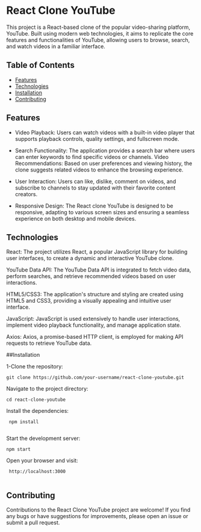 # React Clone YouTube

This project is a React-based clone of the popular video-sharing platform, YouTube. Built using modern web technologies, it aims to replicate the core features and functionalities of YouTube, allowing users to browse, search, and watch videos in a familiar interface.

## Table of Contents

- [Features](#Features)
- [Technologies](#Technologies)
- [Installation](#Installation)
- [Contributing](#Contributing)


## Features

- Video Playback: Users can watch videos with a built-in video player that supports playback controls, quality settings, and fullscreen mode.

- Search Functionality: The application provides a search bar where users can enter keywords to find specific videos or channels.
Video Recommendations: Based on user preferences and viewing history, the clone suggests related videos to enhance the browsing experience.

- User Interaction: Users can like, dislike, comment on videos, and subscribe to channels to stay updated with their favorite content creators.

- Responsive Design: The React clone YouTube is designed to be responsive, adapting to various screen sizes and ensuring a seamless experience on both desktop and mobile devices.


## Technologies

React: The project utilizes React, a popular JavaScript library for building user interfaces, to create a dynamic and interactive YouTube clone.

YouTube Data API: The YouTube Data API is integrated to fetch video data, perform searches, and retrieve recommended videos based on user interactions.

HTML5/CSS3: The application's structure and styling are created using HTML5 and CSS3, providing a visually appealing and intuitive user interface.

JavaScript: JavaScript is used extensively to handle user interactions, implement video playback functionality, and manage application state.

Axios: Axios, a promise-based HTTP client, is employed for making API requests to retrieve YouTube data.

##Installation

1-Clone the repository: 

```
git clone https://github.com/your-username/react-clone-youtube.git

```

Navigate to the project directory: 
```
cd react-clone-youtube

```
Install the dependencies:
```
 npm install
 
```
Start the development server: 
```
npm start

```
Open your browser and visit:

```
 http://localhost:3000
 
```

## Contributing
Contributions to the React Clone YouTube project are welcome! If you find any bugs or have suggestions for improvements, please open an issue or submit a pull request.

